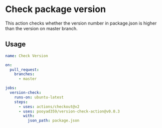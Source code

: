 # Check package version

This action checks whether the version number in package.json is higher than the version on master branch.

## Usage

```yaml
name: Check Version

on:
  pull_request:
    branches:
      - master

jobs:
  version-check:
    runs-on: ubuntu-latest
    steps:
      - uses: actions/checkout@v2
      - uses: pooyad359/version-check-action@v0.0.3
        with:
          json_path: package.json
```
